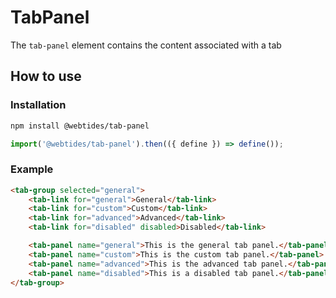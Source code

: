 # TabPanel

The `tab-panel` element contains the content associated with a tab

## How to use

### Installation

```sh
npm install @webtides/tab-panel
```

```js
import('@webtides/tab-panel').then(({ define }) => define());
```

### Example

```html
<tab-group selected="general">
    <tab-link for="general">General</tab-link>
    <tab-link for="custom">Custom</tab-link>
    <tab-link for="advanced">Advanced</tab-link>
    <tab-link for="disabled" disabled>Disabled</tab-link>

    <tab-panel name="general">This is the general tab panel.</tab-panel>
    <tab-panel name="custom">This is the custom tab panel.</tab-panel>
    <tab-panel name="advanced">This is the advanced tab panel.</tab-panel>
    <tab-panel name="disabled">This is a disabled tab panel.</tab-panel>
</tab-group>
```
